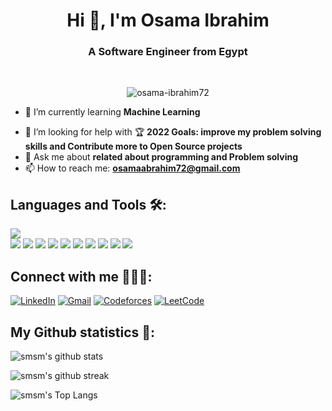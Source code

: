 <h1 align="center">Hi 👋, I'm Osama Ibrahim</h1>

<h3 align="center">A Software Engineer from Egypt</h3><br>



<!-- visitors -->
<p align="center"> <img src="https://komarev.com/ghpvc/?username=osama-ibrahim72&label=Profile%20views&color=0e75b6&style=flat" alt="osama-ibrahim72" /> </p>


<!--
**osama-ibrahim72/osama-ibrahim72** is a ✨ _special_ ✨ repository because its `README.md` (this file) appears on your GitHub profile.

Here are some ideas to get you started:
-->
<!-- - 🔭 I’m currently working on  **Problem Solving / C++  / Data Structures / Algorithms / Back-end / Data Base** -->
- 🌱 I’m currently learning **Machine Learning**
<!-- - 👯 I’m looking to collaborate on ... -->
- 🤔 I’m looking for help with 🏆 **2022 Goals: improve my problem solving skills and Contribute more to Open Source projects**
- 💬 Ask me about **related about programming and Problem solving**
- 📫 How to reach me: **osamaabrahim72@gmail.com**
<!-- - 😄 Pronouns: ...
- ⚡ Fun fact: ... -->


## Languages and Tools 🛠:
<p>
  <img src="https://img.icons8.com/color/48/000000/c-plus-plus-logo.png" style= "display:block"/>
   <img src="https://img.icons8.com/color/48/undefined/c-sharp-logo.png"/>
  <img src="https://img.icons8.com/color/48/undefined/java-coffee-cup-logo--v1.png"/>
  <img src="https://img.icons8.com/color/48/000000/javascript--v2.png"/>
  <img src="https://img.icons8.com/color/48/000000/python--v2.png"/>
  <img src="https://img.icons8.com/external-tal-revivo-filled-tal-revivo/24/undefined/external-django-a-high-level-python-web-framework-that-encourages-rapid-development-logo-filled-tal-revivo.png"/>
  <img src="https://img.icons8.com/color/48/undefined/dart.png"/>
  <img src="https://img.icons8.com/fluency/48/undefined/flutter.png"/>
  <img src="https://img.icons8.com/color/48/000000/html-5--v1.png"/>
  <img src="https://img.icons8.com/color/48/000000/css3.png"/>
  <img src="https://img.icons8.com/external-soft-fill-juicy-fish/60/undefined/external-sql-coding-and-development-soft-fill-soft-fill-juicy-fish.png"/>
  
 </p>
 
  ## Connect with me 🙋🏻‍♀️:
[![LinkedIn](https://img.icons8.com/fluency/48/000000/linkedin.png)](https://www.linkedin.com/in/osama-ibrahim-marzok-1b8a111b1/)
[![Gmail](https://img.icons8.com/color/48/000000/gmail--v1.png)](mailto:osamaabrahim72@gmail.com)
[![Codeforces](https://img.icons8.com/external-tal-revivo-color-tal-revivo/48/000000/external-codeforces-programming-competitions-and-contests-programming-community-logo-color-tal-revivo.png)](https://codeforces.com/profile/SMSM_72)
[![LeetCode](https://img.icons8.com/external-tal-revivo-shadow-tal-revivo/48/000000/external-level-up-your-coding-skills-and-quickly-land-a-job-logo-shadow-tal-revivo.png)](https://leetcode.com/smsmmarzok30/)

## My Github statistics 🚀:

![smsm's github stats](https://github-readme-stats.vercel.app/api?username=osama-ibrahim72&show_icons=true&theme=tokyonight)

![smsm's github streak](https://github-readme-streak-stats.herokuapp.com/?user=osama-ibrahim72&theme=tokyonight&include_all_commits=true&count_private=true)

![smsm's Top Langs](https://github-readme-stats.vercel.app/api/top-langs/?username=osama-ibrahim72&theme=tokyonight&layout=compact)




